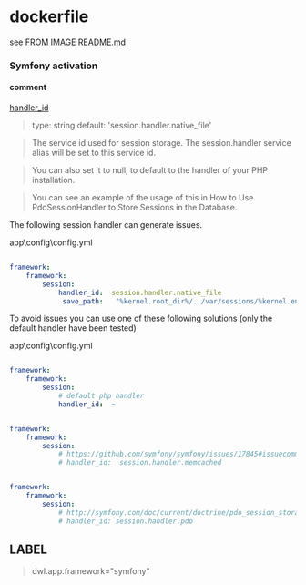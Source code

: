 # dockerfile

see [FROM IMAGE README.md](https://github.com/davask/d-php)

### Symfony activation

#### comment

[handler_id](http://symfony.com/doc/current/reference/configuration/framework.html#handler-id)

> type: string default: 'session.handler.native_file'

> The service id used for session storage. The session.handler service alias will be set to this service id.

> You can also set it to null, to default to the handler of your PHP installation.

> You can see an example of the usage of this in How to Use PdoSessionHandler to Store Sessions in the Database.

The following session handler can generate issues.

app\config\config.yml

```yml

framework:
    framework:
        session:
            handler_id:  session.handler.native_file
             save_path:   "%kernel.root_dir%/../var/sessions/%kernel.environment%"

```

To avoid issues you can use one of these following solutions (only the default handler have been tested)

app\config\config.yml

```yml

framework:
    framework:
        session:
            # default php handler
            handler_id:  ~

```

```yml

framework:
    framework:
        session:
            # https://github.com/symfony/symfony/issues/17845#issuecomment-195285004
            # handler_id:  session.handler.memcached

```

```yml

framework:
    framework:
        session:
            # http://symfony.com/doc/current/doctrine/pdo_session_storage.html
            # handler_id: session.handler.pdo

```


## LABEL

> dwl.app.framework="symfony"

